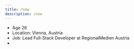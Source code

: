 ```yaml
---
title: /now
description: /now
---
```


- Age 26
- Location: Vienna, Austria
- Job: Lead Full-Stack Developer at RegionalMedien Austria
-

